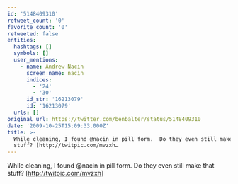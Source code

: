 ```yaml
---
id: '5148409310'
retweet_count: '0'
favorite_count: '0'
retweeted: false
entities:
  hashtags: []
  symbols: []
  user_mentions:
    - name: Andrew Nacin
      screen_name: nacin
      indices:
        - '24'
        - '30'
      id_str: '16213079'
      id: '16213079'
  urls: []
original_url: https://twitter.com/benbalter/status/5148409310
date: '2009-10-25T15:09:33.000Z'
title: >-
  While cleaning, I found @nacin in pill form.  Do they even still make that
  stuff? [http://twitpic.com/mvzxh…
---
```


While cleaning, I found @nacin in pill form.  Do they even still make that stuff? [http://twitpic.com/mvzxh]